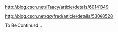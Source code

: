 http://blog.csdn.net/iTaacy/article/details/60141849

http://blog.csdn.net/qcyfred/article/details/53068528

To Be Continued...
